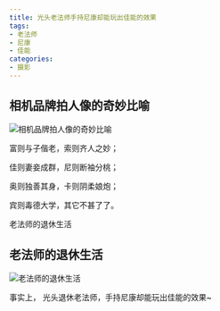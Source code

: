```yaml
---
title: 光头老法师手持尼康却能玩出佳能的效果
tags: 
- 老法师
- 尼康
- 佳能
categories:
- 摄影
---
```





## 相机品牌拍人像的奇妙比喻


![相机品牌拍人像的奇妙比喻](https://cdn.fangyuanxiaozhan.com/assets/162054600627643nQ18n0.png)

富则与子偕老，索则齐人之妙；

佳则妻妾成群，尼则断袖分桃；

奥则独善其身，卡则阴柔娘炮；

宾则毒德大学，其它不甚了了。

老法师的退休生活



## 老法师的退休生活

![老法师的退休生活](https://cdn.fangyuanxiaozhan.com/assets/1620545949202STMtyNbp.jpeg)

事实上， 光头退休老法师，手持尼康却能玩出佳能的效果~